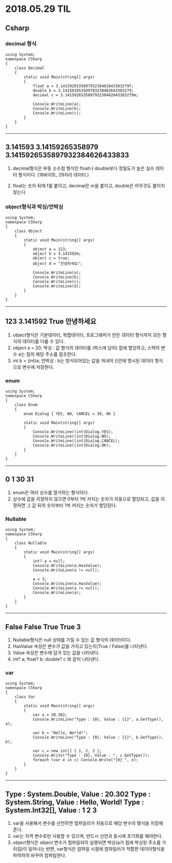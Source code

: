 # 2018.05.29 TIL
## Csharp
### decimal 형식

```
using System;
namespace CSharp
{
    class Decimal
    {
        static void Main(string[] args)
        {
			float a = 3.141592653589793238462643383279f;
			double b = 3.141592653589793238462643383279;
			decimal c = 3.141592653589793238462643383279m;

			Console.WriteLine(a);
			Console.WriteLine(b);
			Console.WriteLine(c);
		}
    }
}
```
-----------------------
3.141593
3.14159265358979
3.1415926535897932384626433833
-----------------------

1. decimal형식은 부동 소수점 형식인 float나 double보다 정밀도가 높은 실수 데이터 형식이다. (16바이트, 29자리 데이터.)

2. float는 숫자 뒤에 f를 붙이고, decimal은 m을 붙이고, double은 아무것도 붙이지 않는다.


### object형식과 박싱/언박싱
```
using System;
namespace CSharp
{
    class Object
    {
        static void Main(string[] args)
        {
			object a = 123;
			object b = 3.141592m;
			object c = true;
			object d = "안녕하세요";

			Console.WriteLine(a);
			Console.WriteLine(b);
			Console.WriteLine(c);
			Console.WriteLine(d);
		}
    }
}
```
---------------------
123
3.141592
True
안녕하세요
---------------------

1. object형식은 기본데이터, 복합데이터, 프로그래머가 만든 데이터 형식까지 모든 형식의 데이터를 다룰 수 있다.
2. object a = 20;
	박싱 : 값 형식의 데이터를 (박스에 담아) 힙에 할당하고, 스택의 변수 a는 힙의 해당 주소를 참조한다.
3. int b = (int)a;
	언박싱 : b는 방식되어있는 값을 꺼내어 ()안에 명시된 데이터 형식으로 변수에 저장한다.


### enum

```
using System;
namespace CSharp
{
    class Enum
    {
		enum Dialog { YES, NO, CANCEL = 30, OK }

        static void Main(string[] args)
        {
			Console.WriteLine((int)Dialog.YES);
			Console.WriteLine((int)Dialog.NO);
			Console.WriteLine((int)Dialog.CANCEL);
			Console.WriteLine((int)Dialog.OK);
		}
    }
}
```
-----------------------------
0
1
30
31
-----------------------------


1. enum은 여러 상수를 열거하는 형식이다. 
2. 상수에 값을 지정하지 않으면 0부터 1씩 커지는 숫자가 자동으로 할당되고, 값을 지정하면 그 값 뒤의 숫자부터 1씩 커지는 숫자가 할당된다.




### Nullable
```
using System;
namespace CSharp
{
    class Nullable
    {
        static void Main(string[] args)
        {
			int? a = null;
			Console.WriteLine(a.HasValue);
			Console.WriteLine(a != null);

			a = 3;
			Console.WriteLine(a.HasValue);
			Console.WriteLine(a != null);
			Console.WriteLine(a);
		}
    }
}
```
------------------
False
False
True
True
3
------------------


1. Nullable형식은 null 상태를 가질 수 있는 값 형식의 데이터이다. 
2. HasValue 속성은 변수가 값을 가지고 있는지(True / False)를 나타낸다.
3. Value 속성은 변수에 담겨 있는 값을 나타낸다.
4. int? a;           float? b;            double? c    와 같이 나타낸다.



### var
```
using System;
namespace CSharp
{
    class Var
    {
        static void Main(string[] args)
        {
			var a = 20.302;
			Console.WriteLine("Type : {0}, Value : {1}", a.GetType(), a);

			var b = "Hello, World!";
			Console.WriteLine("Type : {0}, Value : {1}", b.GetType(), b);

			var c = new int[] { 1, 2, 3 };
			Console.Write("Type : {0}, Value : ", c.GetType());
			foreach (var e in c) Console.Write("{0} ", e);
		}
    }
}
```
----------------
Type : System.Double, Value : 20.302
Type : System.String, Value : Hello, World!
Type : System.Int32[], Value : 1 2 3
----------------


1. var을 사용해서 변수를 선언하면 컴파일러가 자동으로 해당 변수의 형식을 지정해준다. 
2. var는 지역 변수로만 사용할 수 있으며, 반드시 선언과 동시에 초기화를 해야한다.
3. object형식은 object 변수가 컴파일되어 실행되면 박싱(a가 힙에 박싱된 주소를 가리킴)이 일어나는 반면, var형식은 컴파일 시점에 컴파일러가 적합한 데이터형식을 파악하여 바꾸어 컴파일한다.

















































